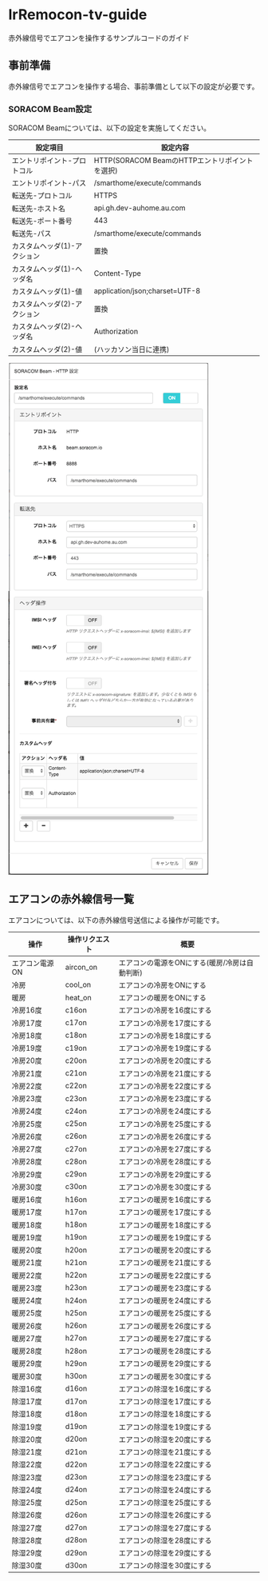 # IrRemocon-tv-guide
赤外線信号でエアコンを操作するサンプルコードのガイド

## 事前準備
赤外線信号でエアコンを操作する場合、事前準備として以下の設定が必要です。

### SORACOM Beam設定
SORACOM Beamについては、以下の設定を実施してください。

|設定項目|設定内容|
|------------------------|---------------------------------------------|
| エントリポイント-プロトコル | HTTP(SORACOM BeamのHTTPエントリポイントを選択) |
| エントリポイント-パス | /smarthome/execute/commands |
| 転送先-プロトコル | HTTPS |
| 転送先-ホスト名 | api.gh.dev-auhome.au.com |
| 転送先-ポート番号 | 443 |
| 転送先-パス | /smarthome/execute/commands |
| カスタムヘッダ(1)-アクション | 置換 |
| カスタムヘッダ(1)-ヘッダ名 | Content-Type |
| カスタムヘッダ(1)-値 | application/json;charset=UTF-8 |
| カスタムヘッダ(2)-アクション | 置換 |
| カスタムヘッダ(2)-ヘッダ名 | Authorization |
| カスタムヘッダ(2)-値 | (ハッカソン当日に連携) |

![SORACOM Beam設定例](./SORACOM-Beam設定例.png "SORACOM Beam設定例")


## エアコンの赤外線信号一覧
エアコンについては、以下の赤外線信号送信による操作が可能です。

|操作|操作リクエスト|概要|
|---|------------|---|
| エアコン電源ON | aircon_on | エアコンの電源をONにする(暖房/冷房は自動判断) |
| 冷房 | cool_on | エアコンの冷房をONにする |
| 暖房 | heat_on | エアコンの暖房をONにする |
| 冷房16度 | c16on | エアコンの冷房を16度にする |
| 冷房17度 | c17on | エアコンの冷房を17度にする |
| 冷房18度 | c18on | エアコンの冷房を18度にする |
| 冷房19度 | c19on | エアコンの冷房を19度にする |
| 冷房20度 | c20on | エアコンの冷房を20度にする |
| 冷房21度 | c21on | エアコンの冷房を21度にする |
| 冷房22度 | c22on | エアコンの冷房を22度にする |
| 冷房23度 | c23on | エアコンの冷房を23度にする |
| 冷房24度 | c24on | エアコンの冷房を24度にする |
| 冷房25度 | c25on | エアコンの冷房を25度にする |
| 冷房26度 | c26on | エアコンの冷房を26度にする |
| 冷房27度 | c27on | エアコンの冷房を27度にする |
| 冷房28度 | c28on | エアコンの冷房を28度にする |
| 冷房29度 | c29on | エアコンの冷房を29度にする |
| 冷房30度 | c30on | エアコンの冷房を30度にする |
| 暖房16度 | h16on | エアコンの暖房を16度にする |
| 暖房17度 | h17on | エアコンの暖房を17度にする |
| 暖房18度 | h18on | エアコンの暖房を18度にする |
| 暖房19度 | h19on | エアコンの暖房を19度にする |
| 暖房20度 | h20on | エアコンの暖房を20度にする |
| 暖房21度 | h21on | エアコンの暖房を21度にする |
| 暖房22度 | h22on | エアコンの暖房を22度にする |
| 暖房23度 | h23on | エアコンの暖房を23度にする |
| 暖房24度 | h24on | エアコンの暖房を24度にする |
| 暖房25度 | h25on | エアコンの暖房を25度にする |
| 暖房26度 | h26on | エアコンの暖房を26度にする |
| 暖房27度 | h27on | エアコンの暖房を27度にする |
| 暖房28度 | h28on | エアコンの暖房を28度にする |
| 暖房29度 | h29on | エアコンの暖房を29度にする |
| 暖房30度 | h30on | エアコンの暖房を30度にする |
| 除湿16度 | d16on | エアコンの除湿を16度にする |
| 除湿17度 | d17on | エアコンの除湿を17度にする |
| 除湿18度 | d18on | エアコンの除湿を18度にする |
| 除湿19度 | d19on | エアコンの除湿を19度にする |
| 除湿20度 | d20on | エアコンの除湿を20度にする |
| 除湿21度 | d21on | エアコンの除湿を21度にする |
| 除湿22度 | d22on | エアコンの除湿を22度にする |
| 除湿23度 | d23on | エアコンの除湿を23度にする |
| 除湿24度 | d24on | エアコンの除湿を24度にする |
| 除湿25度 | d25on | エアコンの除湿を25度にする |
| 除湿26度 | d26on | エアコンの除湿を26度にする |
| 除湿27度 | d27on | エアコンの除湿を27度にする |
| 除湿28度 | d28on | エアコンの除湿を28度にする |
| 除湿29度 | d29on | エアコンの除湿を29度にする |
| 除湿30度 | d30on | エアコンの除湿を30度にする |
